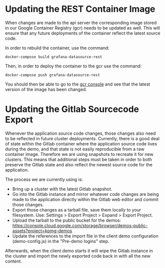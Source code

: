 # Updating the REST Container Image

When changes are made to the api server the corresponding image stored in our Google Container Registry (gcr) needs to be updated as well. This will ensure that any future deployments of the container reflect the latest source code.

In order to rebuild the container, use the command:

`docker-compose build grafana-datasource-rest`

Then, in order to deploy the container to the gcr use the command:

`docker-compose push grafana-datasource-rest`

You should then be able to go to the [gcr console](https://console.cloud.google.com/gcr/images/kpmg-demos/US/devops-demo-grafana-datasource-rest) and see that the latest version of the image has been changed.

# Updating the Gitlab Sourcecode Export

Whenever the application source code changes, those changes also need to be reflected in future cluster deployments. Currently, there is a good deal of state within the Gitlab container where the application source code lives during the demo, and that state is not easily reproducible from a raw container image.  Therefore we are using snapshots to recreate it for new clusters. This means that additional steps must be taken in order to both preserve the Gitlab state and also reflect the newest source code for the application.

The process we are currently using is:
- Bring up a cluster with the latest Gitlab snapshot.
- Go into the Gitlab instance and mirror whatever code changes are being made to the application directly within the Gitlab web editor and commit those changes.
- Export those changes as a tarball file, save them locally to your filesystem. Use: Settings > Export Project > Expand > Export Project.
- Upload the tarball to the public bucket for the demos:  https://console.cloud.google.com/storage/browser/demos-public-assets?project=kpmg-demos
- Update the references to the import file in the client demo configuration (demo-config.js) in the "Pre-demo logins" step.

Afterwards, when the client demo starts it will wipe the Gitlab instance in the cluster and import the newly exported code back in with all the new content.